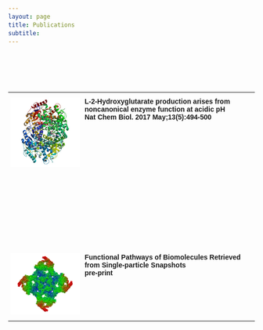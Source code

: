 ```yaml
---
layout: page
title: Publications
subtitle: 
---
```

<br />
<br />
<br />
<br />
<style type="text/css">
.tg  {border-collapse:collapse;border-spacing:0;}
.tg td{border-color:black;border-style:solid;border-width:0px;font-family:Arial, sans-serif;font-size:14px;
  overflow:hidden;padding:10px 5px;word-break:normal;}
.tg th{border-color:black;border-style:solid;border-width:0px;font-family:Arial, sans-serif;font-size:14px;
  font-weight:normal;overflow:hidden;padding:10px 5px;word-break:normal;}
.tg .tg-0pky{border-color:inherit;text-align:left;vertical-align:top}
</style>

<table class="tg">
  <tr>
    <th class="tg-0pky" width="30%" height="298px"><a href="https://www.ncbi.nlm.nih.gov/pubmed/28263965"><img src="/img/p1.jpg" alt="V1"></a></th>
    <th class="tg-0pky" width="70%"><b>L-2-Hydroxyglutarate production arises from noncanonical enzyme function at acidic pH <br>Nat Chem Biol. 2017 May;13(5):494-500</b></th>
  </tr>
 
  <tr>
    <td class="tg-0pky" width="30%"><a href="https://www.biorxiv.org/content/10.1101/291922v1"><img src="/img/p2.png" alt="V4"></a></td>
    <td class="tg-0pky" width="70%"><b>Functional Pathways of Biomolecules Retrieved from Single-particle Snapshots<br>pre-print</b></td>
  </tr>


 

</table>

